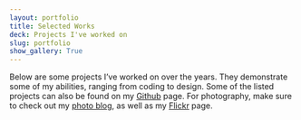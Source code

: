 ```yaml
---
layout: portfolio
title: Selected Works
deck: Projects I've worked on
slug: portfolio
show_gallery: True
---
```


Below are some projects I’ve worked on over the years. They demonstrate some of my abilities, ranging from coding to design. Some of the listed projects can also be found on my [Github](https://github.com/underlost/) page. For photography, make sure to check out my [photo blog](http://tyler.camera/), as well as my [Flickr](http://tyler.camera/) page. 
